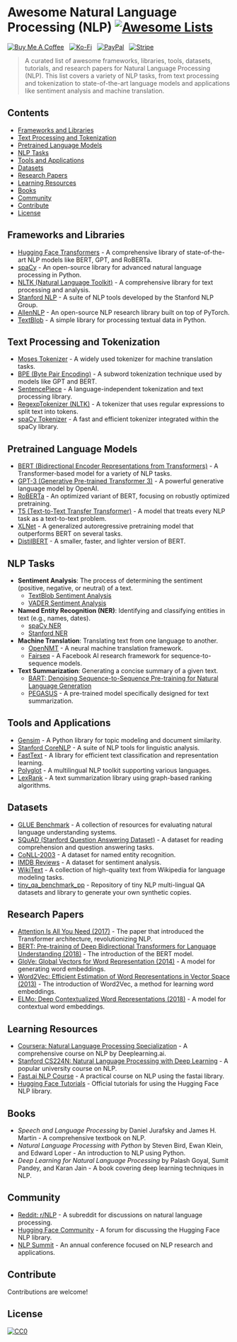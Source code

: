 # Awesome Natural Language Processing (NLP) [![Awesome Lists](https://srv-cdn.himpfen.io/badges/awesome-lists/awesomelists-flat.svg)](https://github.com/awesomelistsio/awesome)

[![Buy Me A Coffee](https://srv-cdn.himpfen.io/badges/buymeacoffee/buymeacoffee-flat.svg)](https://tinyurl.com/2h9aktmd) &nbsp; [![Ko-Fi](https://srv-cdn.himpfen.io/badges/kofi/kofi-flat.svg)](https://tinyurl.com/d4xnrptz) &nbsp; [![PayPal](https://srv-cdn.himpfen.io/badges/paypal/paypal-flat.svg)](https://tinyurl.com/mr22naua) &nbsp; [![Stripe](https://srv-cdn.himpfen.io/badges/stripe/stripe-flat.svg)](https://tinyurl.com/e8ymxdw3)

> A curated list of awesome frameworks, libraries, tools, datasets, tutorials, and research papers for Natural Language Processing (NLP). This list covers a variety of NLP tasks, from text processing and tokenization to state-of-the-art language models and applications like sentiment analysis and machine translation.

## Contents

- [Frameworks and Libraries](#frameworks-and-libraries)
- [Text Processing and Tokenization](#text-processing-and-tokenization)
- [Pretrained Language Models](#pretrained-language-models)
- [NLP Tasks](#nlp-tasks)
- [Tools and Applications](#tools-and-applications)
- [Datasets](#datasets)
- [Research Papers](#research-papers)
- [Learning Resources](#learning-resources)
- [Books](#books)
- [Community](#community)
- [Contribute](#contribute)
- [License](#license)

## Frameworks and Libraries

- [Hugging Face Transformers](https://huggingface.co/transformers/) - A comprehensive library of state-of-the-art NLP models like BERT, GPT, and RoBERTa.
- [spaCy](https://spacy.io/) - An open-source library for advanced natural language processing in Python.
- [NLTK (Natural Language Toolkit)](https://www.nltk.org/) - A comprehensive library for text processing and analysis.
- [Stanford NLP](https://stanfordnlp.github.io/CoreNLP/) - A suite of NLP tools developed by the Stanford NLP Group.
- [AllenNLP](https://allennlp.org/) - An open-source NLP research library built on top of PyTorch.
- [TextBlob](https://textblob.readthedocs.io/) - A simple library for processing textual data in Python.

## Text Processing and Tokenization

- [Moses Tokenizer](https://github.com/moses-smt/mosesdecoder) - A widely used tokenizer for machine translation tasks.
- [BPE (Byte Pair Encoding)](https://arxiv.org/abs/1508.07909) - A subword tokenization technique used by models like GPT and BERT.
- [SentencePiece](https://github.com/google/sentencepiece) - A language-independent tokenization and text processing library.
- [RegexpTokenizer (NLTK)](https://www.nltk.org/api/nltk.tokenize.html) - A tokenizer that uses regular expressions to split text into tokens.
- [spaCy Tokenizer](https://spacy.io/usage/linguistic-features#tokenization) - A fast and efficient tokenizer integrated within the spaCy library.

## Pretrained Language Models

- [BERT (Bidirectional Encoder Representations from Transformers)](https://arxiv.org/abs/1810.04805) - A Transformer-based model for a variety of NLP tasks.
- [GPT-3 (Generative Pre-trained Transformer 3)](https://arxiv.org/abs/2005.14165) - A powerful generative language model by OpenAI.
- [RoBERTa](https://arxiv.org/abs/1907.11692) - An optimized variant of BERT, focusing on robustly optimized pretraining.
- [T5 (Text-to-Text Transfer Transformer)](https://arxiv.org/abs/1910.10683) - A model that treats every NLP task as a text-to-text problem.
- [XLNet](https://arxiv.org/abs/1906.08237) - A generalized autoregressive pretraining model that outperforms BERT on several tasks.
- [DistilBERT](https://arxiv.org/abs/1910.01108) - A smaller, faster, and lighter version of BERT.

## NLP Tasks

- **Sentiment Analysis**: The process of determining the sentiment (positive, negative, or neutral) of a text.
  - [TextBlob Sentiment Analysis](https://textblob.readthedocs.io/en/dev/quickstart.html#sentiment-analysis)
  - [VADER Sentiment Analysis](https://github.com/cjhutto/vaderSentiment)
- **Named Entity Recognition (NER)**: Identifying and classifying entities in text (e.g., names, dates).
  - [spaCy NER](https://spacy.io/usage/linguistic-features#named-entities)
  - [Stanford NER](https://nlp.stanford.edu/software/CRF-NER.html)
- **Machine Translation**: Translating text from one language to another.
  - [OpenNMT](https://opennmt.net/) - A neural machine translation framework.
  - [Fairseq](https://fairseq.readthedocs.io/en/latest/) - A Facebook AI research framework for sequence-to-sequence models.
- **Text Summarization**: Generating a concise summary of a given text.
  - [BART: Denoising Sequence-to-Sequence Pre-training for Natural Language Generation](https://arxiv.org/abs/1910.13461)
  - [PEGASUS](https://arxiv.org/abs/1912.08777) - A pre-trained model specifically designed for text summarization.

## Tools and Applications

- [Gensim](https://radimrehurek.com/gensim/) - A Python library for topic modeling and document similarity.
- [Stanford CoreNLP](https://stanfordnlp.github.io/CoreNLP/) - A suite of NLP tools for linguistic analysis.
- [FastText](https://fasttext.cc/) - A library for efficient text classification and representation learning.
- [Polyglot](https://polyglot.readthedocs.io/) - A multilingual NLP toolkit supporting various languages.
- [LexRank](https://github.com/crabcamp/lexrank) - A text summarization library using graph-based ranking algorithms.

## Datasets

- [GLUE Benchmark](https://gluebenchmark.com/) - A collection of resources for evaluating natural language understanding systems.
- [SQuAD (Stanford Question Answering Dataset)](https://rajpurkar.github.io/SQuAD-explorer/) - A dataset for reading comprehension and question answering tasks.
- [CoNLL-2003](https://www.clips.uantwerpen.be/conll2003/ner/) - A dataset for named entity recognition.
- [IMDB Reviews](https://ai.stanford.edu/~amaas/data/sentiment/) - A dataset for sentiment analysis.
- [WikiText](https://blog.einstein.ai/the-wikitext-long-term-dependency-language-modeling-dataset/) - A collection of high-quality text from Wikipedia for language modeling tasks.
- [tiny_qa_benchmark_pp](https://github.com/vincentkoc/tiny_qa_benchmark_pp/) - Repository of tiny NLP multi-lingual QA datasets and library to generate your own synthetic copies.

## Research Papers

- [Attention Is All You Need (2017)](https://arxiv.org/abs/1706.03762) - The paper that introduced the Transformer architecture, revolutionizing NLP.
- [BERT: Pre-training of Deep Bidirectional Transformers for Language Understanding (2018)](https://arxiv.org/abs/1810.04805) - The introduction of the BERT model.
- [GloVe: Global Vectors for Word Representation (2014)](https://nlp.stanford.edu/pubs/glove.pdf) - A model for generating word embeddings.
- [Word2Vec: Efficient Estimation of Word Representations in Vector Space (2013)](https://arxiv.org/abs/1301.3781) - The introduction of Word2Vec, a method for learning word embeddings.
- [ELMo: Deep Contextualized Word Representations (2018)](https://arxiv.org/abs/1802.05365) - A model for contextual word embeddings.

## Learning Resources

- [Coursera: Natural Language Processing Specialization](https://www.coursera.org/specializations/natural-language-processing) - A comprehensive course on NLP by Deeplearning.ai.
- [Stanford CS224N: Natural Language Processing with Deep Learning](http://web.stanford.edu/class/cs224n/) - A popular university course on NLP.
- [Fast.ai NLP Course](https://www.fast.ai/) - A practical course on NLP using the fastai library.
- [Hugging Face Tutorials](https://huggingface.co/course/chapter1) - Official tutorials for using the Hugging Face NLP library.

## Books

- *Speech and Language Processing* by Daniel Jurafsky and James H. Martin - A comprehensive textbook on NLP.
- *Natural Language Processing with Python* by Steven Bird, Ewan Klein, and Edward Loper - An introduction to NLP using Python.
- *Deep Learning for Natural Language Processing* by Palash Goyal, Sumit Pandey, and Karan Jain - A book covering deep learning techniques in NLP.

## Community

- [Reddit: r/NLP](https://www.reddit.com/r/LanguageTechnology/) - A subreddit for discussions on natural language processing.
- [Hugging Face Community](https://discuss.huggingface.co/) - A forum for discussing the Hugging Face NLP library.
- [NLP Summit](https://www.nlpsummit.org/) - An annual conference focused on NLP research and applications.

## Contribute

Contributions are welcome!

## License

[![CC0](https://mirrors.creativecommons.org/presskit/buttons/88x31/svg/by-sa.svg)](http://creativecommons.org/licenses/by-sa/4.0/)
